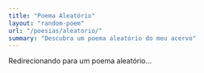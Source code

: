 ```yaml
---
title: "Poema Aleatório"
layout: "random-poem"
url: "/poesias/aleatorio/"
summary: "Descubra um poema aleatório do meu acervo"
---
```


Redirecionando para um poema aleatório...